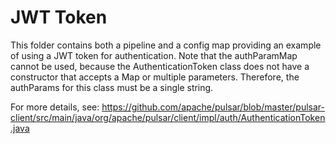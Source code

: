 
# JWT Token

This folder contains both a pipeline and a config map providing an example of using a JWT token for authentication. Note that the authParamMap cannot be used, because the AuthenticationToken class does not have a constructor that accepts a Map or multiple parameters. Therefore, the authParams for this class must be a single string. 

For more details, see: https://github.com/apache/pulsar/blob/master/pulsar-client/src/main/java/org/apache/pulsar/client/impl/auth/AuthenticationToken.java
